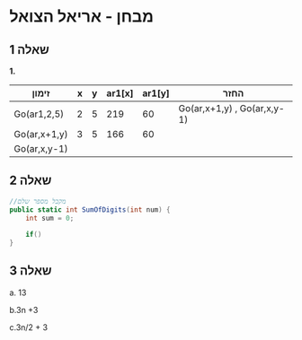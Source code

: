 # מבחן - אריאל הצואל

## שאלה 1

**1.**  

| זימון        | x    | y    | ar1[x] | ar1[y] | החזר                        |
| ------------ | ---- | ---- | ------ | ------ | --------------------------- |
| Go(ar1,2,5)  | 2    | 5    | 219    | 60     | Go(ar,x+1,y) , Go(ar,x,y-1) |
| Go(ar,x+1,y) | 3    | 5    | 166    | 60     |                             |
| Go(ar,x,y-1) |      |      |        |        |                             |





## שאלה 2

``` c#
//מקבל מספר שלם
public static int SumOfDigits(int num) {
    int sum = 0;
    
    if()
}
```

## שאלה 3



a. 13

b.3n +3

c.3n/2 + 3

